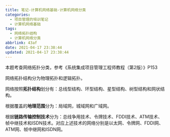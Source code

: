 ```yaml
---
title: 笔记-计算机网络基础-计算机网络分类
categories:
  - 项目管理的培训笔记
  - 计算机网络基础
tags:
  - 网络拓扑结构
  - 计算机网络分类
abbrlink: 43af
date: 2021-04-17 23:38:44
updated: 2021-04-17 23:38:44
---
```



本题考查网络拓扑分类，参考《系统集成项目管理工程师教程（第2版）》P153

网络拓扑结构分为物理拓扑和逻辑拓扑。

网络按照**拓扑结构**划分有：总线型结构、环型结构、星型结构、树型结构和网状结构。

根据覆盖的**地理范围**分为：局域网，城域网和广域网。

根据**链路传输控制技术**分为：总线争用技术、令牌技术、FDDI技术、ATM技术、帧中继技术和ISDN技术。对应上述技术的网络分别是以太网、令牌网、FDDI网、ATM网、帧中继网和ISDN网。
